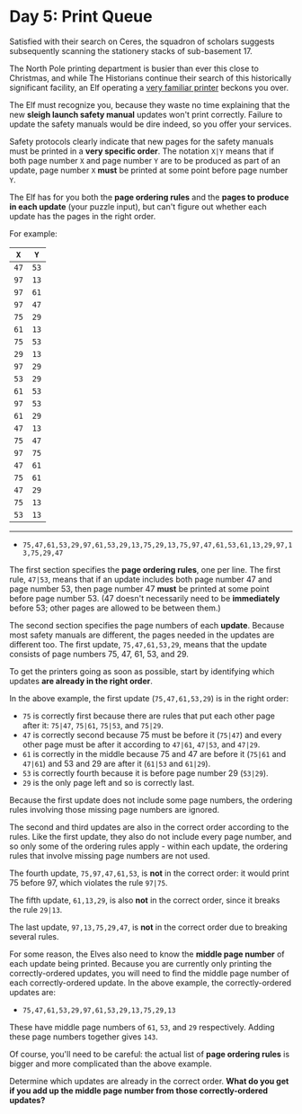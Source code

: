 # Day 5: Print Queue
Satisfied with their search on Ceres, the squadron of scholars suggests subsequently scanning the stationery stacks of sub-basement 17.

The North Pole printing department is busier than ever this close to Christmas, and while The Historians continue their search of this historically significant facility, an Elf operating a [very familiar printer](https://adventofcode.com/2017/day/1) beckons you over.

The Elf must recognize you, because they waste no time explaining that the new **sleigh launch safety manual** updates won't print correctly. Failure to update the safety manuals would be dire indeed, so you offer your services.

Safety protocols clearly indicate that new pages for the safety manuals must be printed in a **very specific order**. The notation `X|Y` means that if both page number `X` and page number `Y` are to be produced as part of an update, page number `X` **must** be printed at some point before page number `Y`.

The Elf has for you both the **page ordering rules** and the **pages to produce in each update** (your puzzle input), but can't figure out whether each update has the pages in the right order.

For example:


| `X` | `Y` |
|:-:|:-:|
| ``47`` | ``53`` |
| ``97`` | ``13`` |
| ``97`` | ``61`` |
| ``97`` | ``47`` |
| ``75`` | ``29`` |
| ``61`` | ``13`` |
| ``75`` | ``53`` |
| ``29`` | ``13`` |
| ``97`` | ``29`` |
| ``53`` | ``29`` |
| ``61`` | ``53`` |
| ``97`` | ``53`` |
| ``61`` | ``29`` |
| ``47`` | ``13`` |
| ``75`` | ``47`` |
| ``97`` | ``75`` |
| ``47`` | ``61`` |
| ``75`` | ``61`` |
| ``47`` | ``29`` |
| ``75`` | ``13`` |
| ``53`` | ``13`` |

---

- `75,47,61,53,29,97,61,53,29,13,75,29,13,75,97,47,61,53,61,13,29,97,13,75,29,47`

The first section specifies the **page ordering rules**, one per line. The first rule, `47|53`, means that if an update includes both page number 47 and page number 53, then page number 47 **must** be printed at some point before page number 53. (47 doesn't necessarily need to be **immediately** before 53; other pages are allowed to be between them.)

The second section specifies the page numbers of each **update**. Because most safety manuals are different, the pages needed in the updates are different too. The first update, `75,47,61,53,29`, means that the update consists of page numbers 75, 47, 61, 53, and 29.

To get the printers going as soon as possible, start by identifying which updates **are already in the right order**.

In the above example, the first update (`75,47,61,53,29`) is in the right order:

 - `75` is correctly first because there are rules that put each other page after it: `75|47`, `75|61`, `75|53`, and `75|29`.
 - `47` is correctly second because 75 must be before it (`75|47`) and every other page must be after it according to `47|61`, `47|53`, and `47|29`.
 - `61` is correctly in the middle because 75 and 47 are before it (`75|61` and `47|61`) and 53 and 29 are after it (`61|53` and `61|29`).
 - `53` is correctly fourth because it is before page number 29 (`53|29`).
 - `29` is the only page left and so is correctly last.

 Because the first update does not include some page numbers, the ordering rules involving those missing page numbers are ignored.

The second and third updates are also in the correct order according to the rules. Like the first update, they also do not include every page number, and so only some of the ordering rules apply - within each update, the ordering rules that involve missing page numbers are not used.

The fourth update, `75,97,47,61,53`, is **not** in the correct order: it would print 75 before 97, which violates the rule `97|75`.

The fifth update, `61,13,29`, is also **not** in the correct order, since it breaks the rule `29|13`.

The last update, `97,13,75,29,47`, is **not** in the correct order due to breaking several rules.

For some reason, the Elves also need to know the **middle page number** of each update being printed. Because you are currently only printing the correctly-ordered updates, you will need to find the middle page number of each correctly-ordered update. In the above example, the correctly-ordered updates are:

- `75,47,61,53,29,97,61,53,29,13,75,29,13`

These have middle page numbers of `61`, `53`, and `29` respectively. Adding these page numbers together gives `143`.

Of course, you'll need to be careful: the actual list of **page ordering rules** is bigger and more complicated than the above example.

Determine which updates are already in the correct order. **What do you get if you add up the middle page number from those correctly-ordered updates?**





